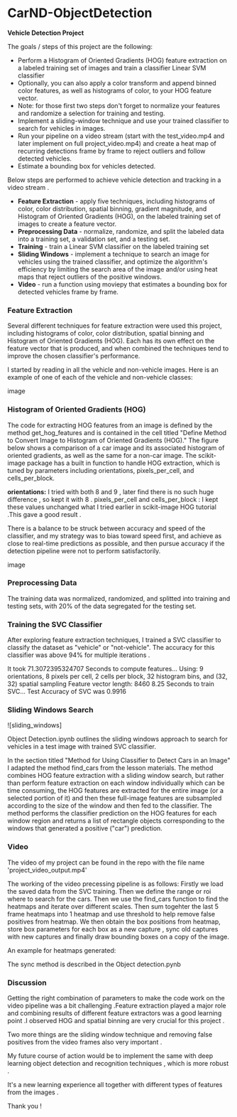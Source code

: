 # CarND-ObjectDetection
**Vehicle Detection Project**

The goals / steps of this project are the following:

* Perform a Histogram of Oriented Gradients (HOG) feature extraction on a labeled training set of images and train a classifier Linear SVM classifier
* Optionally, you can also apply a color transform and append binned color features, as well as histograms of color, to your HOG feature vector. 
* Note: for those first two steps don't forget to normalize your features and randomize a selection for training and testing.
* Implement a sliding-window technique and use your trained classifier to search for vehicles in images.
* Run your pipeline on a video stream (start with the test_video.mp4 and later implement on full project_video.mp4) and create a heat map of recurring detections frame by frame to reject outliers and follow detected vehicles.
* Estimate a bounding box for vehicles detected.

Below steps are performed to achieve vehicle detection and tracking in a video stream .

+ **Feature Extraction** - apply five techniques, including histograms of color, color distribution, spatial binning, gradient magnitude, and Histogram of Oriented Gradients (HOG), on the labeled training set of images to create a feature vector.
+ **Preprocessing Data** - normalize, randomize, and split the labeled data into a training set, a validation set, and a testing set.
+ **Training** -  train a Linear SVM classifier on the labeled training set
+ **Sliding Windows** - implement a technique to search an image for vehicles using the trained classifier, and optimize the algorithm's efficiency by limiting the search area of the image and/or using heat maps that reject outliers of the positive windows.
+ **Video** - run a function using moviepy that estimates a bounding box for detected vehicles frame by frame.


### Feature Extraction

Several different techniques for feature extraction were used this project, including histograms of color, color distribution, spatial binning and Histogram of Oriented Gradients (HOG). Each has its own effect on the feature vector that is produced, and when combined the techniques tend to improve the chosen classifier's performance.

I started by reading in all the vehicle and non-vehicle images. Here is an example of one of each of the vehicle and non-vehicle classes:

image

### Histogram of Oriented Gradients (HOG)
The code for extracting HOG features from an image is defined by the method get_hog_features and is contained in the cell titled "Define Method to Convert Image to Histogram of Oriented Gradients (HOG)." The figure below shows a comparison of a car image and its associated histogram of oriented gradients, as well as the same for a non-car image.
The scikit-image package has a built in function to handle HOG extraction, which is tuned by parameters including orientations, pixels_per_cell, and cells_per_block. 

**orientations:** I tried with both 8 and 9 , later find there is no such huge difference , so kept it with 8 .
pixels_per_cell and cells_per_block : I kept these values  unchanged what I tried earlier in scikit-image HOG tutorial .This gave a good result .

There is a balance to be struck between accuracy and speed of the classifier, and my strategy was to bias toward speed first, and achieve as close to real-time predictions as possible, and then pursue accuracy if the detection pipeline were not to perform satisfactorily.

image

### Preprocessing Data

The training data was normalized, randomized, and splitted into training and testing sets, with 20% of the data segregated for the testing set.

### Training the SVC Classifier

After exploring feature extraction techniques, I trained a SVC classifier to classify the dataset as "vehicle" or "not-vehicle".  The accuracy for this classifier was above 94% for multiple iterations . 

It took 71.3072395324707 Seconds to compute features...
Using: 9 orientations, 8 pixels per cell, 2 cells per block, 32 histogram bins, and (32, 32) spatial sampling
Feature vector length: 8460
8.25 Seconds to train SVC...
Test Accuracy of SVC was 0.9916


### Sliding Windows Search

![sliding_windows]

Object Detection.ipynb outlines the sliding windows approach to search for vehicles in a test image with trained SVC classifier.

In the section titled "Method for Using Classifier to Detect Cars in an Image" I adapted the method find_cars from the lesson materials. The method combines HOG feature extraction with a sliding window search, but rather than perform feature extraction on each window individually which can be time consuming, the HOG features are extracted for the entire image (or a selected portion of it) and then these full-image features are subsampled according to the size of the window and then fed to the classifier. The method performs the classifier prediction on the HOG features for each window region and returns a list of rectangle objects corresponding to the windows that generated a positive ("car") prediction.

### Video
 The video of my project can be found in the repo with the file name 'project_video_output.mp4'
 
 The working of the video precessing pipeline is as follows:
 Firstly we load the saved data from the SVC training. 
 Then we define the range or roi where to search for the cars.
 Then we use the find_cars function to find the heatmaps and iterate over different scales.
 Then sum togehter the last 5 frame heatmaps into 1 heatmap and use threshold to help remove false positives from heatmap.
 We then obtain the box positions from heatmap, store box parameters for each box as a new capture , sync old captures with new captures
 and finally draw bounding boxes on a copy of the image.
 
 An example for heatmaps generated:
 
 The sync method is described in the Object detection.pynb
 
 
### Discussion

Getting the right combination of parameters to make the code work on the video pipeline was a bit challenging .Feature extraction played a major role and combining results of different feature extractors  was  a good learning point .I observed HOG and spatial binning are very crucial for this project . 

Two more things are the sliding window  technique and  removing false positives from the video frames also very important .

My future course of action would be to implement the same with deep learning object detection and recognition techniques , which is more robust .

It's a new learning experience all together with different types of features from the images .

Thank you !

